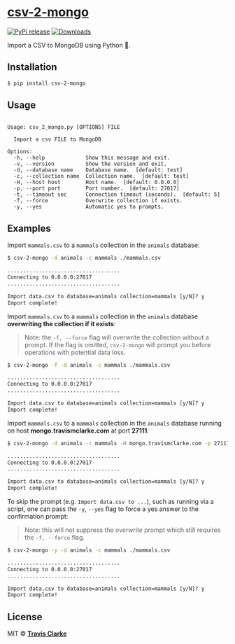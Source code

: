 # [csv-2-mongo](https://pypi.org/project/csv-2-mongo/)

[![PyPi release](https://img.shields.io/pypi/v/csv-2-mongo.svg)](https://pypi.org/project/csv-2-mongo/)
[![Downloads](https://pepy.tech/badge/csv-2-mongo)](https://pepy.tech/project/csv-2-mongo)

Import a CSV to MongoDB using Python 🐍.

## Installation

```bash
$ pip install csv-2-mongo
```

## Usage

```text

Usage: csv_2_mongo.py [OPTIONS] FILE

  Import a csv FILE to MongoDB

Options:
  -h, --help             Show this message and exit.
  -v, --version          Show the version and exit.
  -d, --database name    Database name.  [default: test]
  -c, --collection name  Collection name.  [default: test]
  -H, --host host        Host name.  [default: 0.0.0.0]
  -p, --port port        Port number.  [default: 27017]
  -t, --timeout sec      Connection timeout (seconds).  [default: 5]
  -f, --force            Overwrite collection if exists.
  -y, --yes              Automatic yes to prompts.

```

## Examples

Import `mammals.csv` to a `mammals` collection in the  `animals` database:

```bash
$ csv-2-mongo -d animals -c mammals ./mammals.csv
```

```txt
....................................
Connecting to 0.0.0.0:27017
....................................

Import data.csv to database=animals collection=mammals [y/N]? y
Import complete!
```

Import `mammals.csv` to a `mammals` collection in the  `animals` database **overwriting the collection if it exists**:

> Note: the `-f, --force` flag will overwrite the collection without a prompt. If the flag is omitted, `csv-2-mongo` will prompt you before operations with potential data loss.

```bash
$ csv-2-mongo -f -d animals -c mammals ./mammals.csv
```

```txt
....................................
Connecting to 0.0.0.0:27017
....................................

Import data.csv to database=animals collection=mammals [y/N]? y
Import complete!
```

Import `mammals.csv` to a `mammals` collection in the  `animals` database running on host **mongo.travismclarke.com** at port **27111**:

```bash
$ csv-2-mongo -d animals -c mammals -H mongo.travismclarke.com -p 27111 ./mammals.csv
```

```txt
....................................
Connecting to 0.0.0.0:27017
....................................

Import data.csv to database=animals collection=mammals [y/N]? y
Import complete!
```

To skip the prompt (e.g. `Import data.csv to ...`), such as running via a script, one can pass the `-y`, `--yes` flag to force a yes answer to the confirmation prompt:

> Note: this will not suppress the *overwrite* prompt which still requires the `-f, --force` flag.

```bash
$ csv-2-mongo -y -d animals -c mammals ./mammals.csv
```

```txt
....................................
Connecting to 0.0.0.0:27017
....................................

Import data.csv to database=animals collection=mammals [y/N]? y
Import complete!
```


## License

MIT &copy; [**Travis Clarke**](https://blog.travismclarke.com/)
